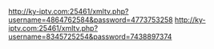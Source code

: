http://ky-iptv.com:25461/xmltv.php?username=4864762584&password=4773753258
http://ky-iptv.com:25461/xmltv.php?username=8345725254&password=7438897374
